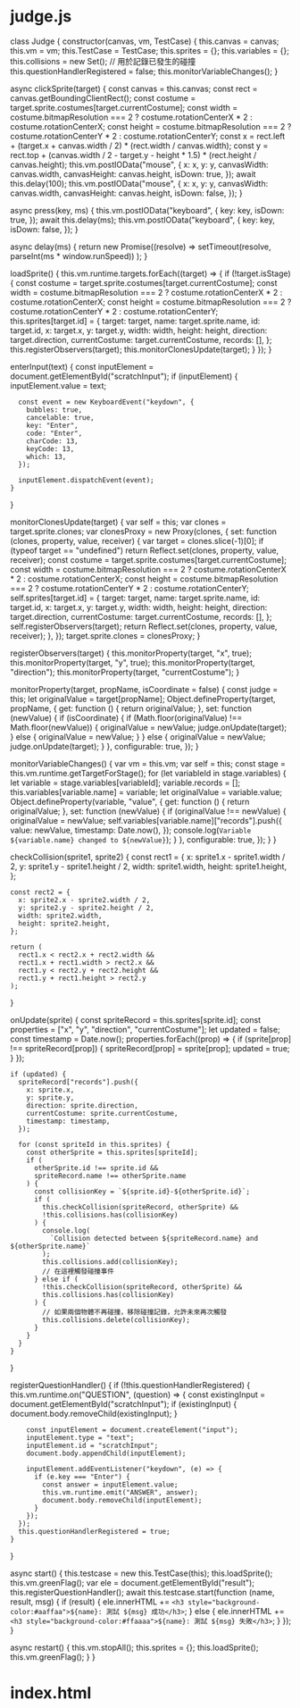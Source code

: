 # judge.js
class Judge {
  constructor(canvas, vm, TestCase) {
    this.canvas = canvas;
    this.vm = vm;
    this.TestCase = TestCase;
    this.sprites = {};
    this.variables = {};
    this.collisions = new Set(); // 用於記錄已發生的碰撞
    this.questionHandlerRegistered = false;
    this.monitorVariableChanges();
  }

  async clickSprite(target) {
    const canvas = this.canvas;
    const rect = canvas.getBoundingClientRect();
    const costume = target.sprite.costumes[target.currentCostume];
    const width =
      costume.bitmapResolution === 2
        ? costume.rotationCenterX * 2
        : costume.rotationCenterX;
    const height =
      costume.bitmapResolution === 2
        ? costume.rotationCenterY * 2
        : costume.rotationCenterY;
    const x =
      rect.left + (target.x + canvas.width / 2) * (rect.width / canvas.width);
    const y =
      rect.top +
      (canvas.width / 2 - target.y - height * 1.5) *
        (rect.height / canvas.height);
    this.vm.postIOData("mouse", {
      x: x,
      y: y,
      canvasWidth: canvas.width,
      canvasHeight: canvas.height,
      isDown: true,
    });
    await this.delay(100);
    this.vm.postIOData("mouse", {
      x: x,
      y: y,
      canvasWidth: canvas.width,
      canvasHeight: canvas.height,
      isDown: false,
    });
  }

  async press(key, ms) {
    this.vm.postIOData("keyboard", {
      key: key,
      isDown: true,
    });
    await this.delay(ms);
    this.vm.postIOData("keyboard", {
      key: key,
      isDown: false,
    });
  }

  async delay(ms) {
    return new Promise((resolve) =>
      setTimeout(resolve, parseInt(ms * window.runSpeed))
    );
  }

  loadSprite() {
    this.vm.runtime.targets.forEach((target) => {
      if (!target.isStage) {
        const costume = target.sprite.costumes[target.currentCostume];
        const width =
          costume.bitmapResolution === 2
            ? costume.rotationCenterX * 2
            : costume.rotationCenterX;
        const height =
          costume.bitmapResolution === 2
            ? costume.rotationCenterY * 2
            : costume.rotationCenterY;
        this.sprites[target.id] = {
          target: target,
          name: target.sprite.name,
          id: target.id,
          x: target.x,
          y: target.y,
          width: width,
          height: height,
          direction: target.direction,
          currentCostume: target.currentCostume,
          records: [],
        };
        this.registerObservers(target);
        this.monitorClonesUpdate(target);
      }
    });
  }

  enterInput(text) {
    const inputElement = document.getElementById("scratchInput");
    if (inputElement) {
      inputElement.value = text;

      const event = new KeyboardEvent("keydown", {
        bubbles: true,
        cancelable: true,
        key: "Enter",
        code: "Enter",
        charCode: 13,
        keyCode: 13,
        which: 13,
      });

      inputElement.dispatchEvent(event);
    }
  }

  monitorClonesUpdate(target) {
    var self = this;
    var clones = target.sprite.clones;
    var clonesProxy = new Proxy(clones, {
      set: function (clones, property, value, receiver) {
        var target = clones.slice(-1)[0];
        if (typeof target == "undefined")
          return Reflect.set(clones, property, value, receiver);
        const costume = target.sprite.costumes[target.currentCostume];
        const width =
          costume.bitmapResolution === 2
            ? costume.rotationCenterX * 2
            : costume.rotationCenterX;
        const height =
          costume.bitmapResolution === 2
            ? costume.rotationCenterY * 2
            : costume.rotationCenterY;
        self.sprites[target.id] = {
          target: target,
          name: target.sprite.name,
          id: target.id,
          x: target.x,
          y: target.y,
          width: width,
          height: height,
          direction: target.direction,
          currentCostume: target.currentCostume,
          records: [],
        };
        self.registerObservers(target);
        return Reflect.set(clones, property, value, receiver);
      },
    });
    target.sprite.clones = clonesProxy;
  }

  registerObservers(target) {
    this.monitorProperty(target, "x", true);
    this.monitorProperty(target, "y", true);
    this.monitorProperty(target, "direction");
    this.monitorProperty(target, "currentCostume");
  }

  monitorProperty(target, propName, isCoordinate = false) {
    const judge = this;
    let originalValue = target[propName];
    Object.defineProperty(target, propName, {
      get: function () {
        return originalValue;
      },
      set: function (newValue) {
        if (isCoordinate) {
          if (Math.floor(originalValue) !== Math.floor(newValue)) {
            originalValue = newValue;
            judge.onUpdate(target);
          } else {
            originalValue = newValue;
          }
        } else {
          originalValue = newValue;
          judge.onUpdate(target);
        }
      },
      configurable: true,
    });
  }

  monitorVariableChanges() {
    var vm = this.vm;
    var self = this;
    const stage = this.vm.runtime.getTargetForStage();
    for (let variableId in stage.variables) {
      let variable = stage.variables[variableId];
      variable.records = [];
      this.variables[variable.name] = variable;
      let originalValue = variable.value;
      Object.defineProperty(variable, "value", {
        get: function () {
          return originalValue;
        },
        set: function (newValue) {
          if (originalValue !== newValue) {
            originalValue = newValue;
            self.variables[variable.name]["records"].push({
              value: newValue,
              timestamp: Date.now(),
            });
            console.log(`Variable ${variable.name} changed to ${newValue}`);
          }
        },
        configurable: true,
      });
    }
  }

  checkCollision(sprite1, sprite2) {
    const rect1 = {
      x: sprite1.x - sprite1.width / 2,
      y: sprite1.y - sprite1.height / 2,
      width: sprite1.width,
      height: sprite1.height,
    };

    const rect2 = {
      x: sprite2.x - sprite2.width / 2,
      y: sprite2.y - sprite2.height / 2,
      width: sprite2.width,
      height: sprite2.height,
    };

    return (
      rect1.x < rect2.x + rect2.width &&
      rect1.x + rect1.width > rect2.x &&
      rect1.y < rect2.y + rect2.height &&
      rect1.y + rect1.height > rect2.y
    );
  }

  onUpdate(sprite) {
    const spriteRecord = this.sprites[sprite.id];
    const properties = ["x", "y", "direction", "currentCostume"];
    let updated = false;
    const timestamp = Date.now();
    properties.forEach((prop) => {
      if (sprite[prop] !== spriteRecord[prop]) {
        spriteRecord[prop] = sprite[prop];
        updated = true;
      }
    });

    if (updated) {
      spriteRecord["records"].push({
        x: sprite.x,
        y: sprite.y,
        direction: sprite.direction,
        currentCostume: sprite.currentCostume,
        timestamp: timestamp,
      });

      for (const spriteId in this.sprites) {
        const otherSprite = this.sprites[spriteId];
        if (
          otherSprite.id !== sprite.id &&
          spriteRecord.name !== otherSprite.name
        ) {
          const collisionKey = `${sprite.id}-${otherSprite.id}`;
          if (
            this.checkCollision(spriteRecord, otherSprite) &&
            !this.collisions.has(collisionKey)
          ) {
            console.log(
              `Collision detected between ${spriteRecord.name} and ${otherSprite.name}`
            );
            this.collisions.add(collisionKey);
            // 在這裡觸發碰撞事件
          } else if (
            !this.checkCollision(spriteRecord, otherSprite) &&
            this.collisions.has(collisionKey)
          ) {
            // 如果兩個物體不再碰撞，移除碰撞記錄，允許未來再次觸發
            this.collisions.delete(collisionKey);
          }
        }
      }
    }
  }

  registerQuestionHandler() {
    if (!this.questionHandlerRegistered) {
      this.vm.runtime.on("QUESTION", (question) => {
        const existingInput = document.getElementById("scratchInput");
        if (existingInput) {
          document.body.removeChild(existingInput);
        }

        const inputElement = document.createElement("input");
        inputElement.type = "text";
        inputElement.id = "scratchInput";
        document.body.appendChild(inputElement);

        inputElement.addEventListener("keydown", (e) => {
          if (e.key === "Enter") {
            const answer = inputElement.value;
            this.vm.runtime.emit("ANSWER", answer);
            document.body.removeChild(inputElement);
          }
        });
      });
      this.questionHandlerRegistered = true;
    }
  }

  async start() {
    this.testcase = new this.TestCase(this);
    this.loadSprite();
    this.vm.greenFlag();
    var ele = document.getElementById("result");
    this.registerQuestionHandler();
    await this.testcase.start(function (name, result, msg) {
      if (result) {
        ele.innerHTML += `<h3 style="background-color:#aaffaa">${name}: 測試 ${msg} 成功</h3>`;
      } else {
        ele.innerHTML += `<h3 style="background-color:#ffaaaa">${name}: 測試 ${msg} 失敗</h3>`;
      }
    });
  }

  async restart() {
    this.vm.stopAll();
    this.sprites = {};
    this.loadSprite();
    this.vm.greenFlag();
  }
}


# index.html

<!DOCTYPE html>
<html lang="en">

<head>
    <meta charset="UTF-8">
    <meta name="viewport" content="width=device-width, initial-scale=1.0">
    <title>Scratch-Judge</title>
    <style>
        #main {
            display: flex;
            align-items: start;
            justify-content: space-around;
        }

        #test {
            flex: 0 0 auto;
            margin-right: 20px;
            border: 3px solid #ffa500;
        }

        #list {
            flex: 1 1 auto;
            background-color: #f4f4f4;
            padding: 10px;
            box-shadow: 0 4px 8px rgba(0, 0, 0, 0.1);
        }

        button {
            width: 120px;
            height: 24px;
            font-size: 16px;
            margin: 2px;
        }
    </style>
</head>

<body>
    <h2><a href="https://hackmd.io/@chihchao/r1DKLad2a#Unit-1-%E6%95%85%E4%BA%8B%E7%9A%84%E9%96%8B%E7%AB%AF">EGame
            Scratch 課程規劃</a></h2>
    <div id="container">
        <div id="main">
            <canvas id="test" width="640" height="480" style="width: 480px;"></canvas>
            <div id="list">
                <div>
                    <h2>測試結果</h2>
                </div>
                <div id="result"></div>
            </div>
        </div>
        <div id="testcase" style="margin:10px">
            <input style='height:24px' type="text" id="projectFile" placeholder="Enter SB3 file name" value="1-1">
            <button id="loadProjectButton">讀取</button>
            <button id="restartProjectButton" style="display:none;">重新執行</button>
            <div id="btnGroup" style="display: none;">
                <button onclick="setAndLoadProject('g-01')">01 你好世界</button>
                <button onclick="setAndLoadProject('g-02')">02 問答學堂</button>
                <button onclick="setAndLoadProject('g-03')">03 環遊世界</button>
                <button onclick="setAndLoadProject('g-04')">04 收集愛心</button>
                <button onclick="setAndLoadProject('g-05')">05 魔法世界</button>
                <br>
                <button onclick="setAndLoadProject('1-1')">1-1</button>
                <button onclick="setAndLoadProject('1-2')">1-2</button>
                <button onclick="setAndLoadProject('1-3')">1-3</button>
                <button onclick="setAndLoadProject('1-4')">1-4</button>
                <br>
                <button onclick="setAndLoadProject('2-1')">2-1</button>
                <button onclick="setAndLoadProject('2-2')">2-2</button>
                <button onclick="setAndLoadProject('2-3')">2-3</button>
                <button onclick="setAndLoadProject('2-4')">2-4</button>
                <br>
                <button onclick="setAndLoadProject('3-1')">3-1</button>
                <button onclick="setAndLoadProject('3-2')">3-2</button>
                <button onclick="setAndLoadProject('3-3')">3-3</button>
                <button onclick="setAndLoadProject('3-4')">3-4</button>
            </div>
        </div>
    </div>
    <script src="./scratch-vm.js"></script>
    <script src="./scratch-storage.js"></script>
    <script src="./scratch-svg-renderer.js"></script>
    <script src="./scratch-render.js"></script>
    <script src="./judge.js"></script>
    <script>
        window.devicePixelRatio = 1;
        var canvas = document.getElementById('test');
        var render = new ScratchRender(canvas);
        var vm = new VirtualMachine();
        var storage = new ScratchStorage();
        vm.attachStorage(storage);
        vm.attachRenderer(render);
        vm.attachV2SVGAdapter(new ScratchSVGRenderer.SVGRenderer());
        vm.attachV2BitmapAdapter(new ScratchSVGRenderer.BitmapAdapter());

        let lastTime = 0;
        window.frameRate = 60; // 初始幀率 (每秒幀數)
        const originalStep = vm.runtime._step;
        window.runSpeed = 100.0 / window.frameRate;

        function setFrameRate(newFrameRate) {
            window.frameRate = newFrameRate;
            window.runSpeed = 100.0 / window.frameRate;
        }

        vm.runtime._step = function (time) {
            if (time - lastTime >= 1000 / window.frameRate) {
                lastTime = time;
                originalStep.call(vm.runtime, time);
            }
            requestAnimationFrame(vm.runtime._step.bind(vm.runtime));
        };

        document.addEventListener('keydown', e => {
            vm.postIOData('keyboard', {
                key: e.key,
                isDown: true
            });
        });

        document.addEventListener('keyup', e => {
            vm.postIOData('keyboard', {
                key: e.key,
                isDown: false
            });
        });

        function getMousePosition(event, rect) {
            const x = event.clientX - rect.left;
            const y = event.clientY - rect.top;
            return { x, y };
        }

        canvas.addEventListener('mousedown', e => {
            const rect = canvas.getBoundingClientRect();
            const { x, y } = getMousePosition(e, rect);
            vm.postIOData('mouse', {
                x: x,
                y: y,
                canvasWidth: canvas.width,
                canvasHeight: canvas.height,
                isDown: true
            });
        });

        canvas.addEventListener('mouseup', e => {
            const rect = canvas.getBoundingClientRect();
            const { x, y } = getMousePosition(e, rect);
            vm.postIOData('mouse', {
                x: x,
                y: y,
                canvasWidth: canvas.width,
                canvasHeight: canvas.height,
                isDown: false
            });
        });

        canvas.addEventListener('mousemove', e => {
            const rect = canvas.getBoundingClientRect();
            const { x, y } = getMousePosition(e, rect);
            vm.postIOData('mouse', {
                x: x,
                y: y,
                canvasWidth: canvas.width,
                canvasHeight: canvas.height,
                isDown: e.buttons === 1 // 如果按下滑鼠左鍵
            });
        });

        function loadProject(projectFileName) {
            var script = document.createElement('script');
            script.src = `./stage/${projectFileName}.js`;
            script.onload = () => {
                fetch(`./stage/${projectFileName}.sb3`).then(response => response.arrayBuffer()).then(projectData => {
                    vm.start();
                    vm.loadProject(projectData).then(async () => {
                        console.log("Project loaded...");
                        var judge = new Judge(canvas, vm, window.TestCase);
                        window.judge = judge; // Save judge instance for later use
                        document.getElementById('restartProjectButton').style.display = '';
                        await judge.start();
                    }).catch(error => {
                        console.error('Failed to load or start the project:', error);
                    });
                }).catch(error => {
                    console.error('Failed to fetch the .sb3 file:', error);
                });
            };
            script.onerror = () => {
                console.error('Failed to load the JS file:', error);
            };
            document.head.appendChild(script);
        }

        function setAndLoadProject(projectFileName) {
            result.innerHTML = '';
            document.getElementById('projectFile').value = projectFileName;
            loadProject(projectFileName);
        }

        document.getElementById('loadProjectButton').addEventListener('click', () => {
            var projectFileName = document.getElementById('projectFile').value;
            loadProject(projectFileName);
        });

        document.getElementById('projectFile').addEventListener('keydown', e => {
            if (e.key === 'Enter') {
                var projectFileName = document.getElementById('projectFile').value;
                loadProject(projectFileName);
            }
        });

        document.getElementById('restartProjectButton').addEventListener('click', () => {
            result.innerHTML = '';
            window.judge.restart();
        });

        btnGroup.style['display'] = "";
    </script>
</body>

</html>

===
我正在寫一個程式 judge.js + index.html 使用了 Scratch-VM ，可以用來載入 .sb3檔案，
然後執行 .sb3 檔案，紀錄 .sb3檔案中每個 sprite 的物件資訊，目的是用來判斷該 .sb3檔案
是否有滿足題目要求。例如有一個角色從左側移動到右側，或角色是否有切換造型。

你先看完程式碼準備好，我要問你一些問題



